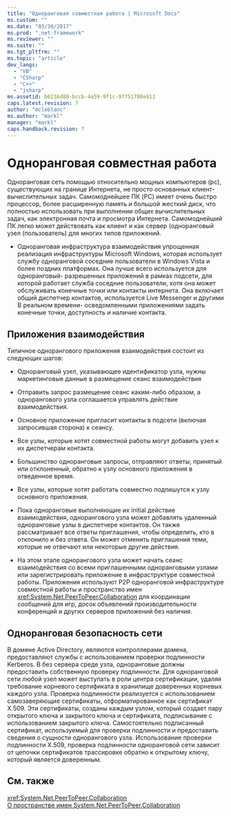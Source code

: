 ```yaml
---
title: "Одноранговая совместная работа | Microsoft Docs"
ms.custom: ""
ms.date: "03/30/2017"
ms.prod: ".net-framework"
ms.reviewer: ""
ms.suite: ""
ms.tgt_pltfrm: ""
ms.topic: "article"
dev_langs: 
  - "VB"
  - "CSharp"
  - "C++"
  - "jsharp"
ms.assetid: b6216d88-bccb-4a59-9f1c-9f751708e811
caps.latest.revision: 7
author: "mcleblanc"
ms.author: "markl"
manager: "markl"
caps.handback.revision: 7
---
```

# Одноранговая совместная работа
Одноранговая сеть помощью относительно мощных компьютеров \(pc\), существующих на границе Интернета, не просто основанных клиент\- вычислительных задач.  Самомоднейшее ПК \(PC\) имеет очень быстро процессор, более расширенную память и большой жесткий диск, что полностью использовать при выполнении общих вычислительных задач, как электронная почта и просмотра Интернета.  Самомоднейший ПК легко может действовать как клиент и как сервер \(одноранговый узел \(пользователь\) для многих типов приложений.  
  
-   Одноранговая инфраструктура взаимодействия упрощенная реализация инфраструктуры Microsoft Windows, которая использует службу одноранговой соседние пользователи в Windows Vista и более поздних платформах.  Она лучше всего используется для одноранговый\- разрешенных приложений в рамках подсети, для которой работает служба соседние пользователи, хотя она может обслуживать конечные точки или контакты интернета.  Она включает общий диспетчер контактов, используется Live Messenger и другими В реальном времени\- осведомленными приложениями задать конечные точки, доступность и наличие контакта.  
  
## Приложения взаимодействия  
 Типичное однорангового приложения взаимодействия состоит из следующих шагов:  
  
-   Одноранговый узел, указывающее идентификатор узла, нужны маркетинговые данные в размещение сеанс взаимодействия  
  
-   Отправить запрос размещение сеанс каким\-либо образом, а однорангового узла соглашается управлять действие взаимодействия.  
  
-   Основное приложение пригласит контакты в подсети \(включая запросившая сторона\) к сеансу.  
  
-   Все узлы, которые хотят совместной работы могут добавить узел к их диспетчерам контакта.  
  
-   Большинство одноранговые запросы, отправляют ответы, принятый или отклоненный, обратно к узлу основного приложения в отведенное время.  
  
-   Все узлы, которые хотят работать совместно подпишутся к узлу основного приложения.  
  
-   Пока одноранговые выполняющие их initial действие взаимодействия, однорангового узла может добавлять удаленный одноранговые узлы в диспетчере контактов.  Он также рассматривает все ответы приглашения, чтобы определить, кто в отклонило и без ответа.  Он может отменить приглашения теми, которые не отвечают или некоторые другие действия.  
  
-   На этом этапе однорангового узла может начать сеанс взаимодействия со всеми приглашенными одноранговыми узлами или зарегистрировать приложение в инфраструктуре совместной работы.  Приложения используют P2P одноранговой инфраструктуре совместной работы и пространство имен <xref:System.Net.PeerToPeer.Collaboration> для координации сообщений для игр, досок объявлений производительности конференций и других серверов приложений без наличия.  
  
## Одноранговая безопасность сети  
 В домене Active Directory, являются контроллерами домена, предоставляют службы с использованием проверки подлинности Kerberos.  В без сервера среде узла, одноранговые должны предоставить собственную проверку подлинности.  Для одноранговой сети любой узел может выступать в роли центра сертификации, удаляя требование корневого сертификата в хранилище доверенных корневых каждого узла.  Проверка подлинности реализуется с использованием самозаверяющие сертификаты, отформатированное как сертификат X.509.  Эти сертификаты, созданы каждым узлом, который создает пару открытого ключа и закрытого ключа и сертификата, подписывание с использованием закрытого ключа.  Самостоятельно подписанный сертификат, используемый для проверки подлинности и предоставить сведения о сущности однорангового узла.  Использование проверки подлинности X.509, проверка подлинности одноранговой сети зависит от цепочки сертификатов трассировке обратно к открытому ключу, который является доверенным.  
  
## См. также  
 <xref:System.Net.PeerToPeer.Collaboration>   
 [О пространстве имен System.Net.PeerToPeer.Collaboration](../../../docs/framework/network-programming/about-the-system-net-peertopeer-collaboration-namespace.md)